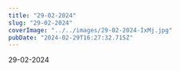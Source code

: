 ```yaml
---
title: "29-02-2024"
slug: "29-02-2024"
coverImage: "../../images/29-02-2024-IxMj.jpg"
pubDate: "2024-02-29T16:27:32.715Z"
---
```


29-02-2024
